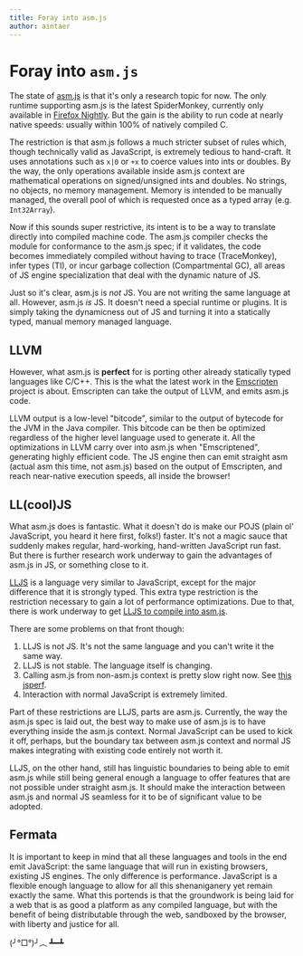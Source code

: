 ```yaml
---
title: Foray into asm.js
author: aintaer
---
```


Foray into `asm.js`
===

The state of [asm.js][1] is that it's only a research topic for now. The only
runtime supporting asm.js is the latest SpiderMonkey, currently only available
in [Firefox Nightly][2]. But the gain is the ability to run code at nearly native
speeds: usually within 100% of natively compiled C.

The restriction is that asm.js follows a much stricter subset of rules which,
though technically valid as JavaScript, is extremely tedious to hand-craft.
It uses annotations such as `x|0` or `+x` to coerce values into ints or
doubles. By the way, the only operations available inside asm.js context
are mathematical operations on signed/unsigned ints and doubles. No
strings, no objects, no memory management. Memory is intended to be
manually managed, the overall pool of which is requested once as a typed
array (e.g. `Int32Array`).

Now if this sounds super restrictive, its intent is to be a way to translate
directly into compiled machine code. The asm.js compiler checks the module for
conformance to the asm.js spec; if it validates, the code becomes immediately
compiled without having to trace (TraceMonkey), infer types (TI), or incur
garbage collection (Compartmental GC), all areas of JS engine specialization
that deal with the dynamic nature of JS.

Just so it's clear, asm.js is *not* JS. You are not writing the same language at
all. However, asm.js *is* JS. It doesn't need a special runtime or plugins. It
is simply taking the dynamicness out of JS and turning it into a statically
typed, manual memory managed language.

[1]: http://asmjs.org/spec/latest/
[2]: https://blog.mozilla.org/luke/2013/03/21/asm-js-in-firefox-nightly/

## LLVM

However, what asm.js is **perfect** for is porting other already statically
typed languages like C/C++. This is the what the latest work in the
[Emscripten][3] project is about. Emscripten can take the output of LLVM, and
emits asm.js code.

LLVM output is a low-level "bitcode", similar to the output of bytecode for the
JVM in the Java compiler. This bitcode can be then be optimized regardless of
the higher level language used to generate it. All the optimizations in LLVM
carry over into asm.js when "Emscriptened", generating highly efficient code.
The JS engine then can emit straight asm (actual asm this time, not asm.js)
based on the output of Emscripten, and reach near-native execution speeds, all
inside the browser!

[3]: https://github.com/kripken/emscripten/wiki

## LL(cool)JS

What asm.js does is fantastic. What it doesn't do is make our POJS (plain ol'
JavaScript, you heard it here first, folks!) faster. It's not a magic sauce
that suddenly makes regular, hard-working, hand-written JavaScript run fast.
But there is further research work underway to gain the advantages of asm.js in
JS, or something close to it.

[LLJS][6] is a language very similar to JavaScript, except for the major
difference that it is strongly typed. This extra type restriction is the
restriction necessary to gain a lot of performance optimizations. Due to that,
there is work underway to get [LLJS to compile into asm.js][4].

There are some problems on that front though:

1. LLJS is not JS. It's not the same language and you can't write it the same
   way.
2. LLJS is not stable. The language itself is changing.
3. Calling asm.js from non-asm.js context is pretty slow right now. See [this
   jsperf][5].
4. Interaction with normal JavaScript is extremely limited.

Part of these restrictions are LLJS, parts are asm.js. Currently, the way the
asm.js spec is laid out, the best way to make use of asm.js is to have
everything inside the asm.js context. Normal JavaScript can be used to kick it
off, perhaps, but the boundary tax between asm.js context and normal JS makes
integrating with existing code entirely not worth it.

LLJS, on the other hand, still has linguistic boundaries to being able to emit
asm.js while still being general enough a language to offer features that are
not possible under straight asm.js. It should make the interaction between
asm.js and normal JS seamless for it to be of significant value to be adopted.

[4]: http://jlongster.com/Compiling-LLJS-to-asm.js,-Now-Available-
[5]: http://jsperf.com/mathasm-vs-ternary/3
[6]: http://lljs.org/

## Fermata

It is important to keep in mind that all these languages and tools in the end
emit JavaScript: the same language that will run in existing browsers, existing
JS engines. The only difference is performance. JavaScript is a flexible enough
language to allow for all this shenaniganery yet remain exactly the same. What
this portends is that the groundwork is being laid for a web that is as good a
platform as any compiled language, but with the benefit of being distributable
through the web, sandboxed by the browser, with liberty and justice for all.

(╯°□°)╯︵ ┻━┻

